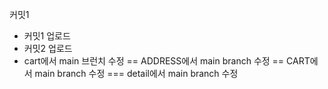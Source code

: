 커밋1
- 커밋1 업로드
- 커밋2 업로드
- cart에서 main 브런치 수정
== ADDRESS에서 main branch 수정
== CART에서 main branch 수정
=== detail에서 main branch 수정
